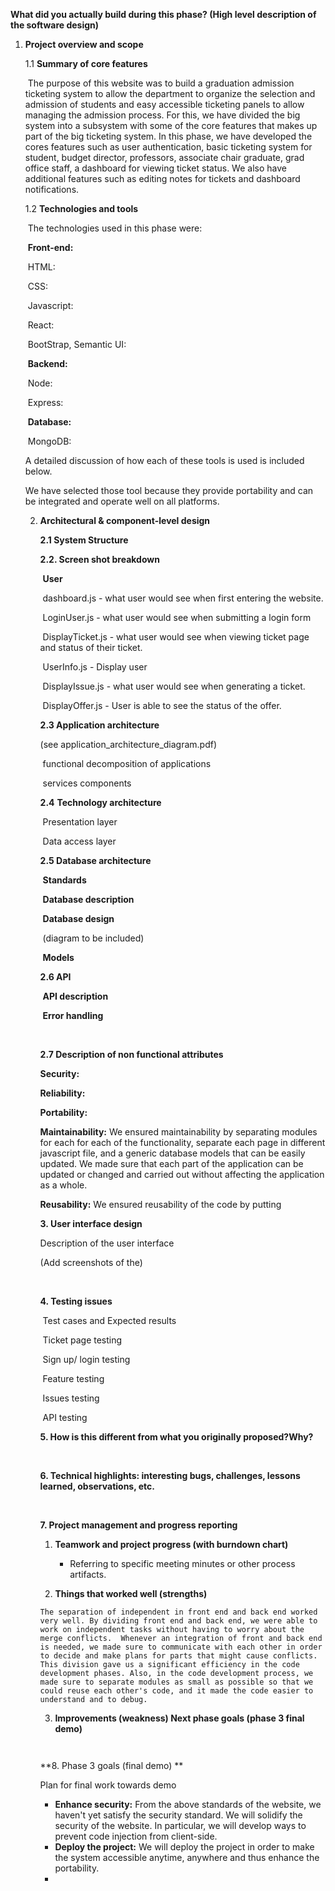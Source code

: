 **What did you actually build during this phase? (High level description of the software design)**

1. **Project overview and scope**

   1.1 **Summary of core features**

   ​	The purpose of this website was to build a graduation admission ticketing system 	to allow the department to organize the selection and admission of students and easy accessible ticketing panels to allow managing the admission process. For this, we have divided the big system into a subsystem with some of the core features that makes up part of the big ticketing system. In this phase, we have developed the cores features such as user authentication, basic ticketing system for student, budget director, professors, associate chair graduate, grad office staff, a dashboard for viewing ticket status. We also have additional features such as editing notes for tickets and dashboard notifications. 

   1.2 **Technologies and tools**

   ​	The technologies used in this phase were: 

   ​	**Front-end:** 

   ​	HTML: 

   ​	CSS: 

   ​	Javascript: 

   ​	React:

   ​	BootStrap, Semantic UI: 

   ​	**Backend:** 

   ​	Node:

   ​	Express: 

   ​	**Database:** 

   ​	MongoDB:

   A detailed discussion of how each of these tools is used is included below.

   We have selected those tool because they provide portability and can be integrated and operate well on all platforms. 

   2. **Architectural & component-level design**

      **2.1 System Structure** 

      **2.2. Screen shot breakdown**

      ​	**User** 

      ​	dashboard.js - what user would see when first entering the website. 

      ​	LoginUser.js - what user would see when submitting a login form

      ​	DisplayTicket.js - what user would see when viewing ticket page and status of their ticket.

      ​	UserInfo.js - Display user 

      ​	DisplayIssue.js - what user would see when generating a ticket.

      ​	DisplayOffer.js - User is able to see the status of the offer.

      **2.3 Application architecture**

      (see application_architecture_diagram.pdf)

      ​	functional decomposition of applications

      ​	services components

      **2.4** **Technology architecture**

      ​	Presentation layer

      ​	Data access layer

      **2.5 Database architecture**

      ​	**Standards**

      ​	**Database description**

      ​		 **Database design**

      ​		(diagram to be included)

      ​		**Models**

      **2.6 API**

      ​	**API description**

      ​	**Error handling**

      ​	

      **2.7 Description of non functional attributes**

      **Security:** 

      **Reliability:** 

      **Portability:**

      **Maintainability:** We ensured maintainability by separating modules for each for each of the functionality, separate each page in different javascript file, and a generic database models that can be easily updated. We made sure that each part of the application can be updated or changed and  carried out without affecting the application as a whole.

      **Reusability:** We ensured reusability of the code by putting 

      **3. User interface design**

      Description of the user interface

      (Add screenshots of the)

      ​

      **4. Testing issues**

      ​	Test cases and Expected results

      ​		Ticket page testing

      ​		Sign up/ login testing

      ​		Feature testing

      ​		Issues testing

      ​		API testing

      **5. How is this different from what you originally proposed?Why?**

      ​

      **6. Technical highlights: interesting bugs, challenges, lessons learned, observations, etc.**

      ​

      **7. Project management and progress reporting**

      1.   **Teamwork and project progress (with burndown chart)**

           - Referring to specific meeting minutes or other process artifacts.

      	2. **Things that worked well (strengths)**

          The separation of independent in front end and back end worked very well. By dividing front end and back end, we were able to work on independent tasks without having to worry about the merge conflicts.  Whenever an integration of front and back end is needed, we made sure to communicate with each other in order to decide and make plans for parts that might cause conflicts. This division gave us a significant efficiency in the code development phases. Also, in the code development process, we made sure to separate modules as small as possible so that we could reuse each other's code, and it made the code easier to understand and to debug. 

      	3. **Improvements (weakness) Next phase goals (phase 3 final demo)**

          ​

      **8. Phase 3 goals (final demo) **

      Plan for final work towards demo

      - **Enhance security:** From the above standards of the website, we haven't yet satisfy the security standard. We will solidify the security of the website. In particular, we will develop ways to prevent code injection from client-side. 
      - **Deploy the project:** We will deploy the project in order to make the system accessible anytime, anywhere and thus enhance the portability. 
      - ​

      ​

      ​